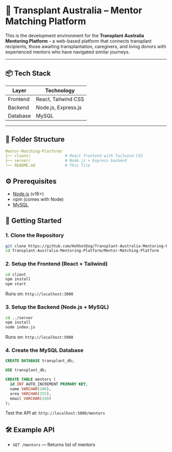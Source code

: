 # 🧬 Transplant Australia – Mentor Matching Platform

This is the development environment for the **Transplant Australia Mentoring Platform** – a web-based platform that connects transplant recipients, those awaiting transplantation, caregivers, and living donors with experienced mentors who have navigated similar journeys.

---

## 📦 Tech Stack

| Layer      | Technology                   |
|------------|------------------------------|
| Frontend   | React, Tailwind CSS          |
| Backend    | Node.js, Express.js          |
| Database   | MySQL                        |

---

## 📁 Folder Structure

```yaml
Mentor-Matching-Platform/
├── client/               # React frontend with Tailwind CSS
├── server/               # Node.js + Express backend
└── README.md             # This file
```

## ⚙️ Prerequisites

- [Node.js](https://nodejs.org/) (v16+)
- npm (comes with Node)
- [MySQL](https://www.mysql.com/)

## 🚀 Getting Started

### 1. Clone the Repository

```bash
git clone https://github.com/HohhotDog/Transplant-Australia-Mentoring-Platform.git
cd Transplant-Australia-Mentoring-Platform/Mentor-Matching-Platform
```

### 2. Setup the Frontend (React + Tailwind)

```bash
cd client
npm install
npm start
```
Runs on: `http://localhost:3000`

### 3. Setup the Backend (Node.js + MySQL)

```bash
cd ../server
npm install
node index.js
```
Runs on: `http://localhost:5000`

### 4. Create the MySQL Database

```sql
CREATE DATABASE transplant_db;

USE transplant_db;

CREATE TABLE mentors (
  id INT AUTO_INCREMENT PRIMARY KEY,
  name VARCHAR(100),
  area VARCHAR(255),
  email VARCHAR(100)
);
```
Test the API at: `http://localhost:5000/mentors`

## 🛠️ Example API

-   `GET /mentors` — Returns list of mentors
